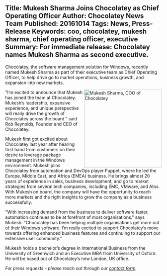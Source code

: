 Title: Mukesh Sharma Joins Chocolatey as Chief Operating Officer
Author: Chocolatey News Team
Published: 20161014
Tags: News, Press-Release 
Keywords: coo, chocolatey, mukesh sharma, chief operating officer, executive
Summary: For immediate release: Chocolatey names Mukesh Sharma as second executive.
---

Chocolatey, the software management solution for Windows, recently named Mukesh Sharma as part of their executive team as Chief Operating Officer, to help drive go to market operations, business growth, and expansion into new markets.

<img src="/content/images/team/mukesh.png" alt="Mukesh Sharma, COO of Chocolatey" title="Mukesh Sharma, COO of Chocolatey" width="250" align="right" />

"I’m excited to announce that Mukesh has joined the team at Chocolatey. Mukesh’s leadership, expansive experience, and unique perspective will really drive the growth of Chocolatey across the board." said Rob Reynolds, Founder and CEO of Chocolatey. 

Mukesh first got excited about Chocolatey last year after hearing first hand from customers on their desire to leverage package management in the Windows environment. Mukesh joins Chocolatey from automation and DevOps player Puppet, where he led the Europe, Middle East, and Africa (EMEA) business. He brings almost 20 years of experience in sales, business development, and go to market strategies from several tech companies, including EMC, VMware, and Atos. With Mukesh on board, the company will have the opportunity to reach more markets and the right insights to grow the company as a business successfully.

"With increasing demand from the business to deliver software faster, automation continues to be at forefront of most organisations." says Mukesh. "Chocolatey has been helping multiple organisations get more out of their Windows software. I’m really excited to support Chocolatey’s move towards offering enhanced business features and continuing to support our extensive user community."

Mukesh holds a bachelor’s degree in International Business from the University of Greenwich and an Executive MBA from University of Oxford. He will be based out of Chocolatey’s new London, UK office.

*For press requests - please reach out through our [contact form](/contact).*